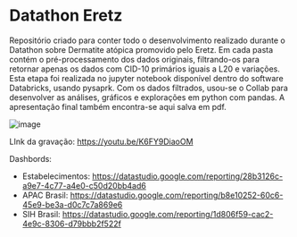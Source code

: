 # Datathon Eretz

Repositório criado para conter todo o desenvolvimento realizado durante o Datathon sobre
Dermatite atópica promovido pelo Eretz.
Em cada pasta contém o pré-processamento dos dados originais, filtrando-os para retornar apenas os dados 
com CID-10 primários iguais a L20 e variações. 
Esta etapa foi realizada no jupyter notebook disponível dentro do software Databricks, usando pysaprk.
Com os dados filtrados, usou-se o Collab para desenvolver as análises, gráficos e explorações em python com pandas.
A apresentação final também encontra-se aqui salva em pdf.


![image](https://user-images.githubusercontent.com/60903424/143663462-d3e50755-30fe-4c7c-8453-8036bd9d05e2.png)



LInk da gravação: https://youtu.be/K6FY9DiaoOM


Dashbords:

- Estabelecimentos: https://datastudio.google.com/reporting/28b3126c-a9e7-4c77-a4e0-c50d20bb4ad6
- APAC Brasil: https://datastudio.google.com/reporting/b8e10252-60c6-45e9-be3a-d0c7c7a869e6
- SIH Brasil: https://datastudio.google.com/reporting/1d806f59-cac2-4e9c-8306-d79bbb2f522f
